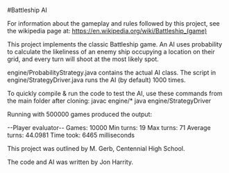 #Battleship AI

For information about the gameplay and rules followed by this project, see the wikipedia page at:
https://en.wikipedia.org/wiki/Battleship_(game)

This project implements the classic Battleship game. An AI uses probability to calculate the likeliness of an enemy ship occupying a location on their grid, and every turn will shoot at the most likely spot. 

engine/ProbabilityStrategy.java contains the actual AI class. The script in engine/StrategyDriver.java runs the AI (by default) 1000 times. 

To quickly compile & run the code to test the AI, use these commands from the main folder after cloning:
javac engine/*
java engine/StrategyDriver


Running with 500000 games produced the output:

--Player evaluator--
Games: 10000
Min turns: 19
Max turns: 71
Average turns: 44.0981
Time took: 6465 milliseconds



This project was outlined by M. Gerb, Centennial High School.

The code and AI was written by Jon Harrity.
